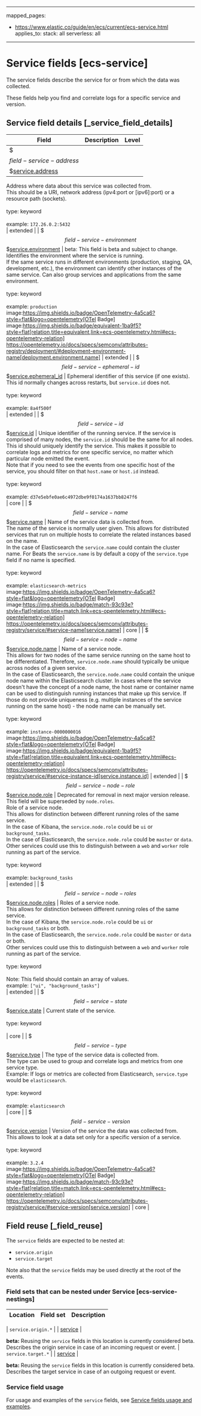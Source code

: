 <!-- This file is automatically generated. Don't edit it manually! -->
---
mapped_pages:
  - https://www.elastic.co/guide/en/ecs/current/ecs-service.html
applies_to:
  stack: all
  serverless: all
---

# Service fields [ecs-service]

The service fields describe the service for or from which the data was collected.

These fields help you find and correlate logs for a specific service and version.

## Service field details [_service_field_details]

| Field | Description | Level |
| --- | --- | --- |
| $$$field-service-address$$$[service.address](#field-service-address) |
Address where data about this service was collected from.<br>This should be a URI, network address (ipv4:port or [ipv6]:port) or a resource path (sockets).<br><br>type: keyword<br><br>
example: `172.26.0.2:5432`<br> | extended |
| $$$field-service-environment$$$[service.environment](#field-service-environment) |
beta: This field is beta and subject to change.
Identifies the environment where the service is running.<br>If the same service runs in different environments (production, staging, QA, development, etc.), the environment can identify other instances of the same service. Can also group services and applications from the same environment.<br><br>type: keyword<br><br>
example: `production`<br>image:https://img.shields.io/badge/OpenTelemetry-4a5ca6?style=flat&logo=opentelemetry[OTel Badge] image:https://img.shields.io/badge/equivalent-1ba9f5?style=flat[relation,title=equivalent,link=ecs-opentelemetry.html#ecs-opentelemetry-relation] https://opentelemetry.io/docs/specs/semconv/attributes-registry/deployment/#deployment-environment-name[deployment.environment.name] | extended |
| $$$field-service-ephemeral-id$$$[service.ephemeral_id](#field-service-ephemeral-id) |
Ephemeral identifier of this service (if one exists).<br>This id normally changes across restarts, but `service.id` does not.<br><br>type: keyword<br><br>
example: `8a4f500f`<br> | extended |
| $$$field-service-id$$$[service.id](#field-service-id) |
Unique identifier of the running service. If the service is comprised of many nodes, the `service.id` should be the same for all nodes.<br>This id should uniquely identify the service. This makes it possible to correlate logs and metrics for one specific service, no matter which particular node emitted the event.<br>Note that if you need to see the events from one specific host of the service, you should filter on that `host.name` or `host.id` instead.<br><br>type: keyword<br><br>
example: `d37e5ebfe0ae6c4972dbe9f0174a1637bb8247f6`<br> | core |
| $$$field-service-name$$$[service.name](#field-service-name) |
Name of the service data is collected from.<br>The name of the service is normally user given. This allows for distributed services that run on multiple hosts to correlate the related instances based on the name.<br>In the case of Elasticsearch the `service.name` could contain the cluster name. For Beats the `service.name` is by default a copy of the `service.type` field if no name is specified.<br><br>type: keyword<br><br>
example: `elasticsearch-metrics`<br>image:https://img.shields.io/badge/OpenTelemetry-4a5ca6?style=flat&logo=opentelemetry[OTel Badge] image:https://img.shields.io/badge/match-93c93e?style=flat[relation,title=match,link=ecs-opentelemetry.html#ecs-opentelemetry-relation] https://opentelemetry.io/docs/specs/semconv/attributes-registry/service/#service-name[service.name] | core |
| $$$field-service-node-name$$$[service.node.name](#field-service-node-name) |
Name of a service node.<br>This allows for two nodes of the same service running on the same host to be differentiated. Therefore, `service.node.name` should typically be unique across nodes of a given service.<br>In the case of Elasticsearch, the `service.node.name` could contain the unique node name within the Elasticsearch cluster. In cases where the service doesn't have the concept of a node name, the host name or container name can be used to distinguish running instances that make up this service. If those do not provide uniqueness (e.g. multiple instances of the service running on the same host) - the node name can be manually set.<br><br>type: keyword<br><br>
example: `instance-0000000016`<br>image:https://img.shields.io/badge/OpenTelemetry-4a5ca6?style=flat&logo=opentelemetry[OTel Badge] image:https://img.shields.io/badge/equivalent-1ba9f5?style=flat[relation,title=equivalent,link=ecs-opentelemetry.html#ecs-opentelemetry-relation] https://opentelemetry.io/docs/specs/semconv/attributes-registry/service/#service-instance-id[service.instance.id] | extended |
| $$$field-service-node-role$$$[service.node.role](#field-service-node-role) |
Deprecated for removal in next major version release. This field will be superseded by `node.roles`.<br>Role of a service node.<br>This allows for distinction between different running roles of the same service.<br>In the case of Kibana, the `service.node.role` could be `ui` or `background_tasks`.<br>In the case of Elasticsearch, the `service.node.role` could be `master` or `data`.<br>Other services could use this to distinguish between a `web` and `worker` role running as part of the service.<br><br>type: keyword<br><br>
example: `background_tasks`<br> | extended |
| $$$field-service-node-roles$$$[service.node.roles](#field-service-node-roles) |
Roles of a service node.<br>This allows for distinction between different running roles of the same service.<br>In the case of Kibana, the `service.node.role` could be `ui` or `background_tasks` or both.<br>In the case of Elasticsearch, the `service.node.role` could be `master` or `data` or both.<br>Other services could use this to distinguish between a `web` and `worker` role running as part of the service.<br><br>type: keyword<br><br>
Note: This field should contain an array of values.<br>
example: `["ui", "background_tasks"]`<br> | extended |
| $$$field-service-state$$$[service.state](#field-service-state) |
Current state of the service.<br><br>type: keyword<br><br>
 | core |
| $$$field-service-type$$$[service.type](#field-service-type) |
The type of the service data is collected from.<br>The type can be used to group and correlate logs and metrics from one service type.<br>Example: If logs or metrics are collected from Elasticsearch, `service.type` would be `elasticsearch`.<br><br>type: keyword<br><br>
example: `elasticsearch`<br> | core |
| $$$field-service-version$$$[service.version](#field-service-version) |
Version of the service the data was collected from.<br>This allows to look at a data set only for a specific version of a service.<br><br>type: keyword<br><br>
example: `3.2.4`<br>image:https://img.shields.io/badge/OpenTelemetry-4a5ca6?style=flat&logo=opentelemetry[OTel Badge] image:https://img.shields.io/badge/match-93c93e?style=flat[relation,title=match,link=ecs-opentelemetry.html#ecs-opentelemetry-relation] https://opentelemetry.io/docs/specs/semconv/attributes-registry/service/#service-version[service.version] | core |

## Field reuse [_field_reuse]

The `service` fields are expected to be nested at:

* `service.origin`
* `service.target`

Note also that the `service` fields may be used directly at the root of the events.


### Field sets that can be nested under Service [ecs-service-nestings]

| Location | Field set | Description |
|---|---|---|

| `service.origin.*` |
| [service](#ecs-service) |

**beta:** Reusing the `service` fields in this location is currently considered beta.
Describes the origin service in case of an incoming request or event.
| `service.target.*` |
| [service](#ecs-service) |

**beta:** Reusing the `service` fields in this location is currently considered beta.
Describes the target service in case of an outgoing request or event.

### Service field usage

For usage and examples of the `service` fields, see [Service fields usage and examples](/reference/ecs-service-usage.md).

